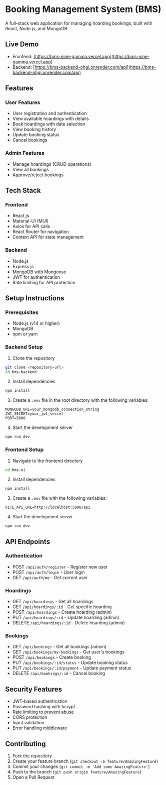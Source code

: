 # Booking Management System (BMS)

A full-stack web application for managing hoarding bookings, built with React, Node.js, and MongoDB.

## Live Demo

- Frontend: [https://bms-nine-gamma.vercel.app](https://bms-nine-gamma.vercel.app)
- Backend: [https://bms-backend-ohgi.onrender.com/api](https://bms-backend-ohgi.onrender.com/api)

## Features

### User Features
- User registration and authentication
- View available hoardings with details
- Book hoardings with date selection
- View booking history
- Update booking status
- Cancel bookings

### Admin Features
- Manage hoardings (CRUD operations)
- View all bookings
- Approve/reject bookings

## Tech Stack

### Frontend
- React.js
- Material-UI (MUI)
- Axios for API calls
- React Router for navigation
- Context API for state management

### Backend
- Node.js
- Express.js
- MongoDB with Mongoose
- JWT for authentication
- Rate limiting for API protection

## Setup Instructions

### Prerequisites
- Node.js (v14 or higher)
- MongoDB
- npm or yarn

### Backend Setup
1. Clone the repository
```bash
git clone <repository-url>
cd bms-backend
```

2. Install dependencies
```bash
npm install
```

3. Create a `.env` file in the root directory with the following variables:
```
MONGODB_URI=your_mongodb_connection_string
JWT_SECRET=your_jwt_secret
PORT=5000
```

4. Start the development server
```bash
npm run dev
```

### Frontend Setup
1. Navigate to the frontend directory
```bash
cd bms-ui
```

2. Install dependencies
```bash
npm install
```

3. Create a `.env` file with the following variables:
```
VITE_API_URL=http://localhost:5000/api
```

4. Start the development server
```bash
npm run dev
```

## API Endpoints

### Authentication
- POST `/api/auth/register` - Register new user
- POST `/api/auth/login` - User login
- GET `/api/auth/me` - Get current user

### Hoardings
- GET `/api/hoardings` - Get all hoardings
- GET `/api/hoardings/:id` - Get specific hoarding
- POST `/api/hoardings` - Create hoarding (admin)
- PUT `/api/hoardings/:id` - Update hoarding (admin)
- DELETE `/api/hoardings/:id` - Delete hoarding (admin)

### Bookings
- GET `/api/bookings` - Get all bookings (admin)
- GET `/api/bookings/my-bookings` - Get user's bookings
- POST `/api/bookings` - Create booking
- PUT `/api/bookings/:id/status` - Update booking status
- PUT `/api/bookings/:id/payment` - Update payment status
- DELETE `/api/bookings/:id` - Cancel booking

## Security Features
- JWT-based authentication
- Password hashing with bcrypt
- Rate limiting to prevent abuse
- CORS protection
- Input validation
- Error handling middleware

## Contributing
1. Fork the repository
2. Create your feature branch (`git checkout -b feature/AmazingFeature`)
3. Commit your changes (`git commit -m 'Add some AmazingFeature'`)
4. Push to the branch (`git push origin feature/AmazingFeature`)
5. Open a Pull Request

